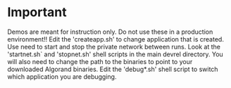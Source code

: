 # Important
Demos are meant for instruction only. Do not use these in a production environment!!
Edit the 'createapp.sh' to change application that is created. Use need to start and stop the private network between runs. Look at the 'startnet.sh` and 'stopnet.sh' shell scripts in the main devrel directory. You will also need to change the path to the binaries to point to your downloaded Algorand binaries. Edit the 'debug*.sh' shell script to switch which application you are debugging.
